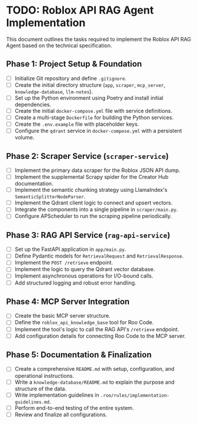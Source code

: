 # TODO: Roblox API RAG Agent Implementation

This document outlines the tasks required to implement the Roblox API RAG Agent based on the technical specification.

## Phase 1: Project Setup & Foundation

- [ ] Initialize Git repository and define `.gitignore`.
- [ ] Create the initial directory structure (`app`, `scraper`, `mcp_server`, `knowledge-database`, `llm-notes`).
- [ ] Set up the Python environment using Poetry and install initial dependencies.
- [ ] Create the initial `docker-compose.yml` file with service definitions.
- [ ] Create a multi-stage `Dockerfile` for building the Python services.
- [ ] Create the `.env.example` file with placeholder keys.
- [ ] Configure the `qdrant` service in `docker-compose.yml` with a persistent volume.

## Phase 2: Scraper Service (`scraper-service`)

- [ ] Implement the primary data scraper for the Roblox JSON API dump.
- [ ] Implement the supplemental Scrapy spider for the Creator Hub documentation.
- [ ] Implement the semantic chunking strategy using LlamaIndex's `SemanticSplitterNodeParser`.
- [ ] Implement the Qdrant client logic to connect and upsert vectors.
- [ ] Integrate the components into a single pipeline in `scraper/main.py`.
- [ ] Configure APScheduler to run the scraping pipeline periodically.

## Phase 3: RAG API Service (`rag-api-service`)

- [ ] Set up the FastAPI application in `app/main.py`.
- [ ] Define Pydantic models for `RetrievalRequest` and `RetrievalResponse`.
- [ ] Implement the `POST /retrieve` endpoint.
- [ ] Implement the logic to query the Qdrant vector database.
- [ ] Implement asynchronous operations for I/O-bound calls.
- [ ] Add structured logging and robust error handling.

## Phase 4: MCP Server Integration

- [ ] Create the basic MCP server structure.
- [ ] Define the `roblox_api_knowledge_base` tool for Roo Code.
- [ ] Implement the tool's logic to call the RAG API's `/retrieve` endpoint.
- [ ] Add configuration details for connecting Roo Code to the MCP server.

## Phase 5: Documentation & Finalization

- [ ] Create a comprehensive `README.md` with setup, configuration, and operational instructions.
- [ ] Write a `knowledge-database/README.md` to explain the purpose and structure of the data.
- [ ] Write implementation guidelines in `.roo/rules/implementation-guidelines.md`.
- [ ] Perform end-to-end testing of the entire system.
- [ ] Review and finalize all configurations.